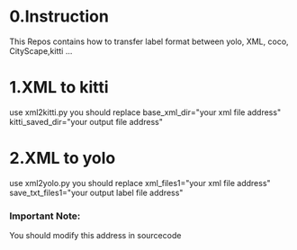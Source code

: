 # 0.Instruction
This Repos contains how to transfer label format between yolo, XML, coco, CityScape,kitti ...

# 1.XML to kitti 
use xml2kitti.py
you should replace 
base_xml_dir="your xml file address"
kitti_saved_dir="your output file address"

# 2.XML to yolo 
use xml2yolo.py
you should replace 
xml_files1="your xml file address"
save_txt_files1="your output label file address"

### Important Note:
   You should modify this address in sourcecode 

